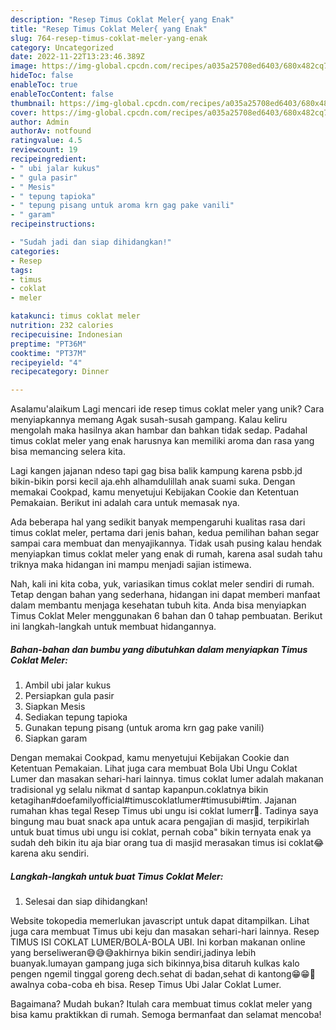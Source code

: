 ```yaml
---
description: "Resep Timus Coklat Meler{ yang Enak"
title: "Resep Timus Coklat Meler{ yang Enak"
slug: 764-resep-timus-coklat-meler-yang-enak
category: Uncategorized
date: 2022-11-22T13:23:46.389Z
image: https://img-global.cpcdn.com/recipes/a035a25708ed6403/680x482cq70/timus-coklat-meler-foto-resep-utama.jpg
hideToc: false
enableToc: true
enableTocContent: false
thumbnail: https://img-global.cpcdn.com/recipes/a035a25708ed6403/680x482cq70/timus-coklat-meler-foto-resep-utama.jpg
cover: https://img-global.cpcdn.com/recipes/a035a25708ed6403/680x482cq70/timus-coklat-meler-foto-resep-utama.jpg
author: Admin
authorAv: notfound
ratingvalue: 4.5
reviewcount: 19
recipeingredient:
- " ubi jalar kukus"
- " gula pasir"
- " Mesis"
- " tepung tapioka"
- " tepung pisang untuk aroma krn gag pake vanili"
- " garam"
recipeinstructions:

- "Sudah jadi dan siap dihidangkan!"
categories:
- Resep
tags:
- timus
- coklat
- meler

katakunci: timus coklat meler 
nutrition: 232 calories
recipecuisine: Indonesian
preptime: "PT36M"
cooktime: "PT37M"
recipeyield: "4"
recipecategory: Dinner

---
```



Asalamu'alaikum Lagi mencari ide resep timus coklat meler yang unik? Cara menyiapkannya memang Agak susah-susah gampang. Kalau keliru mengolah maka hasilnya akan hambar dan bahkan tidak sedap. Padahal timus coklat meler yang enak harusnya kan memiliki aroma dan rasa yang bisa memancing selera kita.


Lagi kangen jajanan ndeso tapi gag bisa balik kampung karena psbb.jd bikin-bikin porsi kecil aja.ehh alhamdulillah anak suami suka. Dengan memakai Cookpad, kamu menyetujui Kebijakan Cookie dan Ketentuan Pemakaian. Berikut ini adalah cara untuk memasak nya.

Ada beberapa hal yang sedikit banyak mempengaruhi kualitas rasa dari timus coklat meler, pertama dari jenis bahan, kedua pemilihan bahan segar sampai cara membuat dan menyajikannya. Tidak usah pusing kalau hendak menyiapkan timus coklat meler yang enak di rumah, karena asal sudah tahu triknya maka hidangan ini mampu menjadi sajian istimewa.


Nah, kali ini kita coba, yuk, variasikan timus coklat meler sendiri di rumah. Tetap dengan bahan yang sederhana, hidangan ini dapat memberi manfaat dalam membantu menjaga kesehatan tubuh kita. Anda bisa menyiapkan Timus Coklat Meler menggunakan 6 bahan dan 0 tahap pembuatan. Berikut ini langkah-langkah untuk membuat hidangannya.

<!--inarticleads1-->

##### Bahan-bahan dan bumbu yang dibutuhkan dalam menyiapkan Timus Coklat Meler:

1. Ambil  ubi jalar kukus
1. Persiapkan  gula pasir
1. Siapkan  Mesis
1. Sediakan  tepung tapioka
1. Gunakan  tepung pisang (untuk aroma krn gag pake vanili)
1. Siapkan  garam


Dengan memakai Cookpad, kamu menyetujui Kebijakan Cookie dan Ketentuan Pemakaian. Lihat juga cara membuat Bola Ubi Ungu Coklat Lumer dan masakan sehari-hari lainnya. timus coklat lumer adalah makanan tradisional yg selalu nikmat d santap kapanpun.coklatnya bikin ketagihan#doefamilyofficial#timuscoklatlumer#timusubi#tim. Jajanan rumahan khas tegal Resep Timus ubi ungu isi coklat lumerr🤎. Tadinya saya bingung mau buat snack apa untuk acara pengajian di masjid, terpikirlah untuk buat timus ubi ungu isi coklat, pernah coba&#34; bikin ternyata enak ya sudah deh bikin itu aja biar orang tua di masjid merasakan timus isi coklat😂 karena aku sendiri. 

<!--inarticleads2-->

##### Langkah-langkah untuk buat Timus Coklat Meler:


1. Selesai dan siap dihidangkan!

Website tokopedia memerlukan javascript untuk dapat ditampilkan. Lihat juga cara membuat Timus ubi keju dan masakan sehari-hari lainnya. Resep TIMUS ISI COKLAT LUMER/BOLA-BOLA UBI. Ini korban makanan online yang berseliweran😅😅😅akhirnya bikin sendiri,jadinya lebih buanyak.lumayan gampang juga sich bikinnya,bisa ditaruh kulkas kalo pengen ngemil tinggal goreng dech.sehat di badan,sehat di kantong😁😁🤭awalnya coba-coba eh bisa. Resep Timus Ubi Jalar Coklat Lumer. 

Bagaimana? Mudah bukan? Itulah cara membuat timus coklat meler yang bisa kamu praktikkan di rumah. Semoga bermanfaat dan selamat mencoba!
